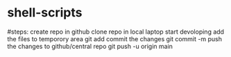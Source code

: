 # shell-scripts
#steps:
create repo in github
clone repo in local laptop
start devoloping
add the files to temporory area
     git add <file name>
commit the changes
     git commit -m <message>
push the changes to github/central repo
     git push -u origin main